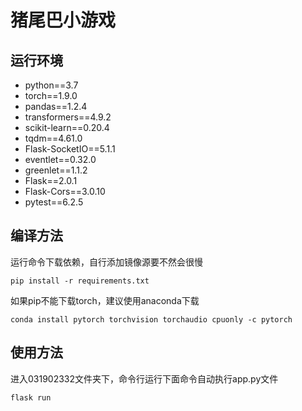 # 猪尾巴小游戏

## 运行环境

- python==3.7
- torch==1.9.0
- pandas==1.2.4
- transformers==4.9.2
- scikit-learn==0.20.4
- tqdm==4.61.0
- Flask-SocketIO==5.1.1
- eventlet==0.32.0
- greenlet==1.1.2
- Flask==2.0.1
- Flask-Cors==3.0.10
- pytest==6.2.5

## 编译方法

运行命令下载依赖，自行添加镜像源要不然会很慢

```
pip install -r requirements.txt
```

如果pip不能下载torch，建议使用anaconda下载

```
conda install pytorch torchvision torchaudio cpuonly -c pytorch
```

## 使用方法

进入031902332文件夹下，命令行运行下面命令自动执行app.py文件

```
flask run
```

